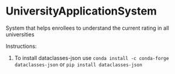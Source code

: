# UniversityApplicationSystem
System that helps enrollees to understand the current rating in all universities

Instructions:
1. To install dataclasses-json use ```conda install -c conda-forge dataclasses-json``` or ```pip install dataclasses-json```